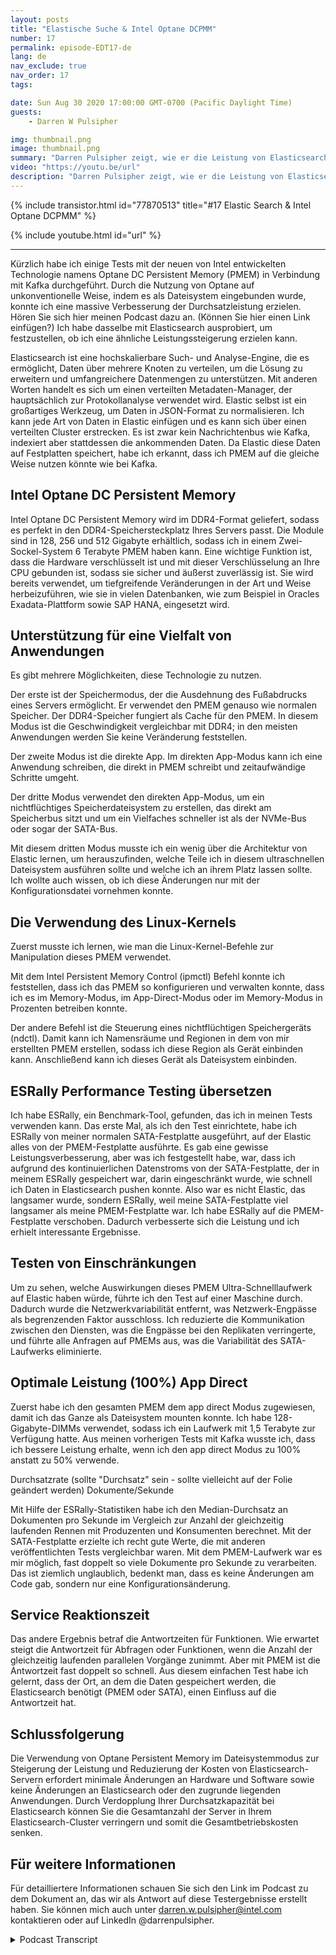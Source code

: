 ```yaml
---
layout: posts
title: "Elastische Suche & Intel Optane DCPMM"
number: 17
permalink: episode-EDT17-de
lang: de
nav_exclude: true
nav_order: 17
tags:

date: Sun Aug 30 2020 17:00:00 GMT-0700 (Pacific Daylight Time)
guests:
    - Darren W Pulsipher

img: thumbnail.png
image: thumbnail.png
summary: "Darren Pulsipher zeigt, wie er die Leistung von Elasticsearch erhöhte, indem er den Intel Optane Persistent Memory im 100 Prozent App-Direct-Modus verwendete. Seine Tests zeigen eine beeindruckende Leistungssteigerung von 2x. Durch Verdoppelung der Durchsatzkapazität können Sie die Anzahl der Server in Ihrem Elasticsearch-Cluster erheblich verringern."
video: "https://youtu.be/url"
description: "Darren Pulsipher zeigt, wie er die Leistung von Elasticsearch erhöhte, indem er den Intel Optane Persistent Memory im 100 Prozent App-Direct-Modus verwendete. Seine Tests zeigen eine beeindruckende Leistungssteigerung von 2x. Durch Verdoppelung der Durchsatzkapazität können Sie die Anzahl der Server in Ihrem Elasticsearch-Cluster erheblich verringern."
---
```


<div>
{% include transistor.html id="77870513" title="#17 Elastic Search & Intel Optane DCPMM" %}

{% include youtube.html id="url" %}
</div>

---

Kürzlich habe ich einige Tests mit der neuen von Intel entwickelten Technologie namens Optane DC Persistent Memory (PMEM) in Verbindung mit Kafka durchgeführt. Durch die Nutzung von Optane auf unkonventionelle Weise, indem es als Dateisystem eingebunden wurde, konnte ich eine massive Verbesserung der Durchsatzleistung erzielen. Hören Sie sich hier meinen Podcast dazu an. (Können Sie hier einen Link einfügen?) Ich habe dasselbe mit Elasticsearch ausprobiert, um festzustellen, ob ich eine ähnliche Leistungssteigerung erzielen kann.

Elasticsearch ist eine hochskalierbare Such- und Analyse-Engine, die es ermöglicht, Daten über mehrere Knoten zu verteilen, um die Lösung zu erweitern und umfangreichere Datenmengen zu unterstützen. Mit anderen Worten handelt es sich um einen verteilten Metadaten-Manager, der hauptsächlich zur Protokollanalyse verwendet wird. Elastic selbst ist ein großartiges Werkzeug, um Daten in JSON-Format zu normalisieren. Ich kann jede Art von Daten in Elastic einfügen und es kann sich über einen verteilten Cluster erstrecken. Es ist zwar kein Nachrichtenbus wie Kafka, indexiert aber stattdessen die ankommenden Daten. Da Elastic diese Daten auf Festplatten speichert, habe ich erkannt, dass ich PMEM auf die gleiche Weise nutzen könnte wie bei Kafka.

## Intel Optane DC Persistent Memory

Intel Optane DC Persistent Memory wird im DDR4-Format geliefert, sodass es perfekt in den DDR4-Speichersteckplatz Ihres Servers passt. Die Module sind in 128, 256 und 512 Gigabyte erhältlich, sodass ich in einem Zwei-Sockel-System 6 Terabyte PMEM haben kann. Eine wichtige Funktion ist, dass die Hardware verschlüsselt ist und mit dieser Verschlüsselung an Ihre CPU gebunden ist, sodass sie sicher und äußerst zuverlässig ist. Sie wird bereits verwendet, um tiefgreifende Veränderungen in der Art und Weise herbeizuführen, wie sie in vielen Datenbanken, wie zum Beispiel in Oracles Exadata-Plattform sowie SAP HANA, eingesetzt wird.

## Unterstützung für eine Vielfalt von Anwendungen

Es gibt mehrere Möglichkeiten, diese Technologie zu nutzen.

Der erste ist der Speichermodus, der die Ausdehnung des Fußabdrucks eines Servers ermöglicht. Er verwendet den PMEM genauso wie normalen Speicher. Der DDR4-Speicher fungiert als Cache für den PMEM. In diesem Modus ist die Geschwindigkeit vergleichbar mit DDR4; in den meisten Anwendungen werden Sie keine Veränderung feststellen.

Der zweite Modus ist die direkte App. Im direkten App-Modus kann ich eine Anwendung schreiben, die direkt in PMEM schreibt und zeitaufwändige Schritte umgeht.

Der dritte Modus verwendet den direkten App-Modus, um ein nichtflüchtiges Speicherdateisystem zu erstellen, das direkt am Speicherbus sitzt und um ein Vielfaches schneller ist als der NVMe-Bus oder sogar der SATA-Bus.

Mit diesem dritten Modus musste ich ein wenig über die Architektur von Elastic lernen, um herauszufinden, welche Teile ich in diesem ultraschnellen Dateisystem ausführen sollte und welche ich an ihrem Platz lassen sollte. Ich wollte auch wissen, ob ich diese Änderungen nur mit der Konfigurationsdatei vornehmen konnte.

## Die Verwendung des Linux-Kernels

Zuerst musste ich lernen, wie man die Linux-Kernel-Befehle zur Manipulation dieses PMEM verwendet.

Mit dem Intel Persistent Memory Control (ipmctl) Befehl konnte ich feststellen, dass ich das PMEM so konfigurieren und verwalten konnte, dass ich es im Memory-Modus, im App-Direct-Modus oder im Memory-Modus in Prozenten betreiben konnte.

Der andere Befehl ist die Steuerung eines nichtflüchtigen Speichergeräts (ndctl). Damit kann ich Namensräume und Regionen in dem von mir erstellten PMEM erstellen, sodass ich diese Region als Gerät einbinden kann. Anschließend kann ich dieses Gerät als Dateisystem einbinden.

## ESRally Performance Testing übersetzen

Ich habe ESRally, ein Benchmark-Tool, gefunden, das ich in meinen Tests verwenden kann. Das erste Mal, als ich den Test einrichtete, habe ich ESRally von meiner normalen SATA-Festplatte ausgeführt, auf der Elastic alles von der PMEM-Festplatte ausführte. Es gab eine gewisse Leistungsverbesserung, aber was ich festgestellt habe, war, dass ich aufgrund des kontinuierlichen Datenstroms von der SATA-Festplatte, der in meinem ESRally gespeichert war, darin eingeschränkt wurde, wie schnell ich Daten in Elasticsearch pushen konnte. Also war es nicht Elastic, das langsamer wurde, sondern ESRally, weil meine SATA-Festplatte viel langsamer als meine PMEM-Festplatte war. Ich habe ESRally auf die PMEM-Festplatte verschoben. Dadurch verbesserte sich die Leistung und ich erhielt interessante Ergebnisse.

## Testen von Einschränkungen

Um zu sehen, welche Auswirkungen dieses PMEM Ultra-Schnelllaufwerk auf Elastic haben würde, führte ich den Test auf einer Maschine durch. Dadurch wurde die Netzwerkvariabilität entfernt, was Netzwerk-Engpässe als begrenzenden Faktor ausschloss. Ich reduzierte die Kommunikation zwischen den Diensten, was die Engpässe bei den Replikaten verringerte, und führte alle Anfragen auf PMEMs aus, was die Variabilität des SATA-Laufwerks eliminierte.

## Optimale Leistung (100%) App Direct

Zuerst habe ich den gesamten PMEM dem app direct Modus zugewiesen, damit ich das Ganze als Dateisystem mounten konnte. Ich habe 128-Gigabyte-DIMMs verwendet, sodass ich ein Laufwerk mit 1,5 Terabyte zur Verfügung hatte. Aus meinen vorherigen Tests mit Kafka wusste ich, dass ich bessere Leistung erhalte, wenn ich den app direct Modus zu 100% anstatt zu 50% verwende.

Durchsatzrate (sollte "Durchsatz" sein - sollte vielleicht auf der Folie geändert werden) Dokumente/Sekunde

Mit Hilfe der ESRally-Statistiken habe ich den Median-Durchsatz an Dokumenten pro Sekunde im Vergleich zur Anzahl der gleichzeitig laufenden Rennen mit Produzenten und Konsumenten berechnet. Mit der SATA-Festplatte erzielte ich recht gute Werte, die mit anderen veröffentlichten Tests vergleichbar waren. Mit dem PMEM-Laufwerk war es mir möglich, fast doppelt so viele Dokumente pro Sekunde zu verarbeiten. Das ist ziemlich unglaublich, bedenkt man, dass es keine Änderungen am Code gab, sondern nur eine Konfigurationsänderung.

## Service Reaktionszeit

Das andere Ergebnis betraf die Antwortzeiten für Funktionen. Wie erwartet steigt die Antwortzeit für Abfragen oder Funktionen, wenn die Anzahl der gleichzeitig laufenden parallelen Vorgänge zunimmt. Aber mit PMEM ist die Antwortzeit fast doppelt so schnell. Aus diesem einfachen Test habe ich gelernt, dass der Ort, an dem die Daten gespeichert werden, die Elasticsearch benötigt (PMEM oder SATA), einen Einfluss auf die Antwortzeit hat.

## Schlussfolgerung

Die Verwendung von Optane Persistent Memory im Dateisystemmodus zur Steigerung der Leistung und Reduzierung der Kosten von Elasticsearch-Servern erfordert minimale Änderungen an Hardware und Software sowie keine Änderungen an Elasticsearch oder den zugrunde liegenden Anwendungen. Durch Verdopplung Ihrer Durchsatzkapazität bei Elasticsearch können Sie die Gesamtanzahl der Server in Ihrem Elasticsearch-Cluster verringern und somit die Gesamtbetriebskosten senken.

## Für weitere Informationen

Für detailliertere Informationen schauen Sie sich den Link im Podcast zu dem Dokument an, das wir als Antwort auf diese Testergebnisse erstellt haben. Sie können mich auch unter darren.w.pulsipher@intel.com kontaktieren oder auf LinkedIn @darrenpulsipher.



<details>
<summary> Podcast Transcript </summary>

<p></p>

</details>
